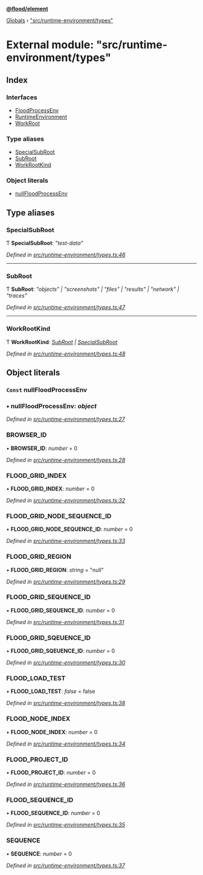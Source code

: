 **[@flood/element](../README.md)**

[Globals](../globals.md) › ["src/runtime-environment/types"](_src_runtime_environment_types_.md)

# External module: "src/runtime-environment/types"

## Index

### Interfaces

* [FloodProcessEnv](../interfaces/_src_runtime_environment_types_.floodprocessenv.md)
* [RuntimeEnvironment](../interfaces/_src_runtime_environment_types_.runtimeenvironment.md)
* [WorkRoot](../interfaces/_src_runtime_environment_types_.workroot.md)

### Type aliases

* [SpecialSubRoot](_src_runtime_environment_types_.md#specialsubroot)
* [SubRoot](_src_runtime_environment_types_.md#subroot)
* [WorkRootKind](_src_runtime_environment_types_.md#workrootkind)

### Object literals

* [nullFloodProcessEnv](_src_runtime_environment_types_.md#const-nullfloodprocessenv)

## Type aliases

###  SpecialSubRoot

Ƭ **SpecialSubRoot**: *"test-data"*

*Defined in [src/runtime-environment/types.ts:46](https://github.com/flood-io/element/blob/d9c12d9/packages/element/src/runtime-environment/types.ts#L46)*

___

###  SubRoot

Ƭ **SubRoot**: *"objects" | "screenshots" | "files" | "results" | "network" | "traces"*

*Defined in [src/runtime-environment/types.ts:47](https://github.com/flood-io/element/blob/d9c12d9/packages/element/src/runtime-environment/types.ts#L47)*

___

###  WorkRootKind

Ƭ **WorkRootKind**: *[SubRoot](_src_runtime_environment_types_.md#subroot) | [SpecialSubRoot](_src_runtime_environment_types_.md#specialsubroot)*

*Defined in [src/runtime-environment/types.ts:48](https://github.com/flood-io/element/blob/d9c12d9/packages/element/src/runtime-environment/types.ts#L48)*

## Object literals

### `Const` nullFloodProcessEnv

### ▪ **nullFloodProcessEnv**: *object*

*Defined in [src/runtime-environment/types.ts:27](https://github.com/flood-io/element/blob/d9c12d9/packages/element/src/runtime-environment/types.ts#L27)*

###  BROWSER_ID

• **BROWSER_ID**: *number* = 0

*Defined in [src/runtime-environment/types.ts:28](https://github.com/flood-io/element/blob/d9c12d9/packages/element/src/runtime-environment/types.ts#L28)*

###  FLOOD_GRID_INDEX

• **FLOOD_GRID_INDEX**: *number* = 0

*Defined in [src/runtime-environment/types.ts:32](https://github.com/flood-io/element/blob/d9c12d9/packages/element/src/runtime-environment/types.ts#L32)*

###  FLOOD_GRID_NODE_SEQUENCE_ID

• **FLOOD_GRID_NODE_SEQUENCE_ID**: *number* = 0

*Defined in [src/runtime-environment/types.ts:33](https://github.com/flood-io/element/blob/d9c12d9/packages/element/src/runtime-environment/types.ts#L33)*

###  FLOOD_GRID_REGION

• **FLOOD_GRID_REGION**: *string* = "null"

*Defined in [src/runtime-environment/types.ts:29](https://github.com/flood-io/element/blob/d9c12d9/packages/element/src/runtime-environment/types.ts#L29)*

###  FLOOD_GRID_SEQUENCE_ID

• **FLOOD_GRID_SEQUENCE_ID**: *number* = 0

*Defined in [src/runtime-environment/types.ts:31](https://github.com/flood-io/element/blob/d9c12d9/packages/element/src/runtime-environment/types.ts#L31)*

###  FLOOD_GRID_SQEUENCE_ID

• **FLOOD_GRID_SQEUENCE_ID**: *number* = 0

*Defined in [src/runtime-environment/types.ts:30](https://github.com/flood-io/element/blob/d9c12d9/packages/element/src/runtime-environment/types.ts#L30)*

###  FLOOD_LOAD_TEST

• **FLOOD_LOAD_TEST**: *false* = false

*Defined in [src/runtime-environment/types.ts:38](https://github.com/flood-io/element/blob/d9c12d9/packages/element/src/runtime-environment/types.ts#L38)*

###  FLOOD_NODE_INDEX

• **FLOOD_NODE_INDEX**: *number* = 0

*Defined in [src/runtime-environment/types.ts:34](https://github.com/flood-io/element/blob/d9c12d9/packages/element/src/runtime-environment/types.ts#L34)*

###  FLOOD_PROJECT_ID

• **FLOOD_PROJECT_ID**: *number* = 0

*Defined in [src/runtime-environment/types.ts:36](https://github.com/flood-io/element/blob/d9c12d9/packages/element/src/runtime-environment/types.ts#L36)*

###  FLOOD_SEQUENCE_ID

• **FLOOD_SEQUENCE_ID**: *number* = 0

*Defined in [src/runtime-environment/types.ts:35](https://github.com/flood-io/element/blob/d9c12d9/packages/element/src/runtime-environment/types.ts#L35)*

###  SEQUENCE

• **SEQUENCE**: *number* = 0

*Defined in [src/runtime-environment/types.ts:37](https://github.com/flood-io/element/blob/d9c12d9/packages/element/src/runtime-environment/types.ts#L37)*